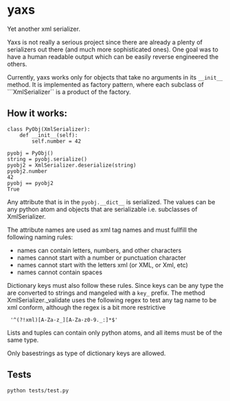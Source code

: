 yaxs
====

Yet another xml serializer. 

Yaxs is not really a serious project since there are already a plenty of serializers 
out there (and much more sophisticated ones). 
One goal was to have a human readable output which can be easily reverse engineered the others.

Currently, yaxs works only for objects that take no arguments in its ```__init__``` method. 
It is implemented as factory pattern, where each subclass of ```XmlSerializer`` is a product of the factory.

How it works:
-------------

```
class PyObj(XmlSerializer):
    def __init__(self):
        self.number = 42

pyobj = PyObj()
string = pyobj.serialize()
pyobj2 = XmlSerializer.deserialize(string)
pyobj2.number
42
pyobj == pyobj2
True
```

Any attribute that is in the ```pyobj.__dict__``` is serialized. The values can be
any python atom and objects that are serializable i.e. subclasses of
XmlSerializer.

The attribute names are used as xml tag names and must fullfill the
following naming rules:

-  names can contain letters, numbers, and other characters
-  names cannot start with a number or punctuation character
-  names cannot start with the letters xml (or XML, or Xml, etc)
-  names cannot contain spaces

Dictionary keys must also follow these rules. Since keys can be any type 
the are converted to strings and mangeled with a `key_` prefix.
The method XmlSerializer._validate uses the following regex to test any
tag name to be xml conform, although the regex is a bit more restrictive
```
 '^(?!xml)[A-Za-z_][A-Za-z0-9._:]*$'
```
Lists and tuples can contain only python atoms, and all items must be of the same type.

Only basestrings as type of dictionary keys are allowed.

Tests
-----
```python tests/test.py```
